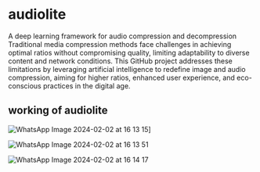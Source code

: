 # audiolite
A deep learning framework for audio compression and decompression
Traditional media compression methods face challenges in achieving optimal ratios without compromising quality, limiting adaptability to diverse content and network conditions. This GitHub project addresses these limitations by leveraging artificial intelligence to redefine image and audio compression, aiming for higher ratios, enhanced user experience, and eco-conscious practices in the digital age.

## working of audiolite
![WhatsApp Image 2024-02-02 at 16 13 15](https://github.com/samarthagali/audiolite/assets/43489355/33ab0527-5631-41b6-a3e2-fffe60cd9432)]

![WhatsApp Image 2024-02-02 at 16 13 51](https://github.com/samarthagali/audiolite/assets/43489355/9a5d46f6-ca53-4630-a2bd-12b76cb20e17)

![WhatsApp Image 2024-02-02 at 16 14 17](https://github.com/samarthagali/audiolite/assets/43489355/f12bea83-192a-4e98-8325-495f786ae981)
